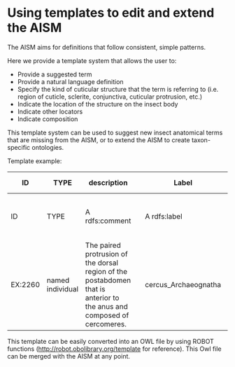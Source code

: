 # Using templates to edit and extend the AISM #

The AISM aims for definitions that follow consistent, simple patterns. 

Here we provide a template system that allows the user to:
- Provide a suggested term
- Provide a natural language definition
- Specify the kind of cuticular structure that the term is referring to (i.e. region of cuticle, sclerite, conjunctiva, cuticular protrusion, etc.)
- Indicate the location of the structure on the insect body
- Indicate other locators
- Indicate composition

This template system can be used to suggest new insect anatomical terms that are missing from the AISM, or to extend the AISM to create taxon-specific ontologies.

Template example:

| ID      | TYPE             | description                                                                                                            |   | Label                | TAXON                | MoDIAS_type  | location            | laterality            | continuous_with             | adjacent_to             | posterior_to             | anterior_to              | dorsal to             | ventral to             | lateral to           | has_part             |
|---------|------------------|------------------------------------------------------------------------------------------------------------------------|---|----------------------|----------------------|--------------|---------------------|-----------------------|-----------------------------|-------------------------|--------------------------|--------------------------|-----------------------|------------------------|----------------------|----------------------|
| ID      | TYPE             | A rdfs:comment                                                                                                         |   | A rdfs:label         | TI 'in taxon' some % | TI %         | TI 'part of' some % | TI 'bearer of' some % | TI 'continuous with' some % | TI 'adjacent to' some % | TI 'posterior to' some % | TI 'anterior to' some  % | TI 'dorsal to' some % | TI 'ventral to' some % | TI lateral_to some % | TI 'has_part' some % |
| EX:2260 | named individual | The paired protrusion of the dorsal region of the postabdomen that is anterior to the anus and composed of cercomeres. |   | cercus_Archaeognatha | NCBITaxon:29994	      | AISM:0000008 | AISM:0000523        | PATO:0040024          |                             |                         |                          | AISM:0004197             |                       |                        |                      | AISM:0004199         |

This template can be easily converted into an OWL file by using ROBOT functions (http://robot.obolibrary.org/template for reference). This Owl file can be merged with the AISM at any point.